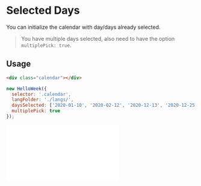 # Selected Days

You can initialize the calendar with day/days already selected.

> You have multiple days selected, also need to have the option `multiplePick: true`.


## Usage

```html
<div class="calendar"></div>
```

```js
new HelloWeek({
  selector: '.calendar',
  langFolder: './langs/',
  daysSelected: ['2020-01-10', '2020-02-12', '2020-12-13', '2020-12-25'],
  multiplePick: true
});
```

<iframe
    src="docs/v2/demos/00-selected-days.html"
    frameborder="no"
    allowfullscreen="allowfullscreen">
</iframe>
